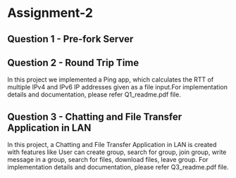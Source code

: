 # Assignment-2

## Question 1 - Pre-fork Server


## Question 2 - Round Trip Time
In this project we implemented a Ping app, which calculates the RTT of multiple IPv4 and IPv6 IP addresses given as a file input.For implementation details and documentation, please refer Q1_readme.pdf file.

## Question 3 - Chatting and File Transfer Application in LAN
In this project, a Chatting and File Transfer Application in LAN is created with features like 
User can create group, search for group, join group, write message in a group, search for files, download files, leave group. For implementation details and documentation, please refer Q3_readme.pdf file.


